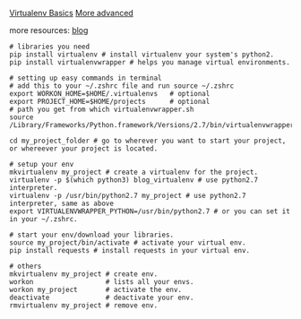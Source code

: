[Virtualenv Basics](http://docs.python-guide.org/en/latest/dev/virtualenvs/)
[More advanced](https://realpython.com/blog/python/python-virtual-environments-a-primer/)

more resources: [blog](http://docs.python-guide.org/en/latest/dev/virtualenvs/)


```shell
# libraries you need
pip install virtualenv # install virtualenv your system's python2.
pip install virtualenvwrapper # helps you manage virtual environments.

# setting up easy commands in terminal
# add this to your ~/.zshrc file and run source ~/.zshrc
export WORKON_HOME=$HOME/.virtualenvs   # optional
export PROJECT_HOME=$HOME/projects      # optional
# path you get from which virtualenvwrapper.sh
source /Library/Frameworks/Python.framework/Versions/2.7/bin/virtualenvwrapper.sh

cd my_project_folder # go to wherever you want to start your project, or whereever your project is located.

# setup your env
mkvirtualenv my_project # create a virtualenv for the project.
virtualenv -p $(which python3) blog_virtualenv # use python2.7 interpreter.
virtualenv -p /usr/bin/python2.7 my_project # use python2.7 interpreter, same as above
export VIRTUALENVWRAPPER_PYTHON=/usr/bin/python2.7 # or you can set it in your ~/.zshrc.

# start your env/download your libraries.
source my_project/bin/activate # activate your virtual env.
pip install requests # install requests in your virtual env.

# others
mkvirtualenv my_project # create env.
workon                  # lists all your envs.
workon my_project       # activate the env.
deactivate              # deactivate your env.
rmvirtualenv my_project # remove env.
```

